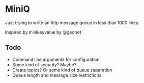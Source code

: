 # MiniQ

Just trying to write an http message queue in less than 1000 lines. 

Inspired by minikeyvalue by @geohot

## Todo
  - Command line arguments for configuration
  - Some kind of security? Maybe? 
  - Create topics? Or some kind of queue separation
  - Queue length and message size restrictions 
